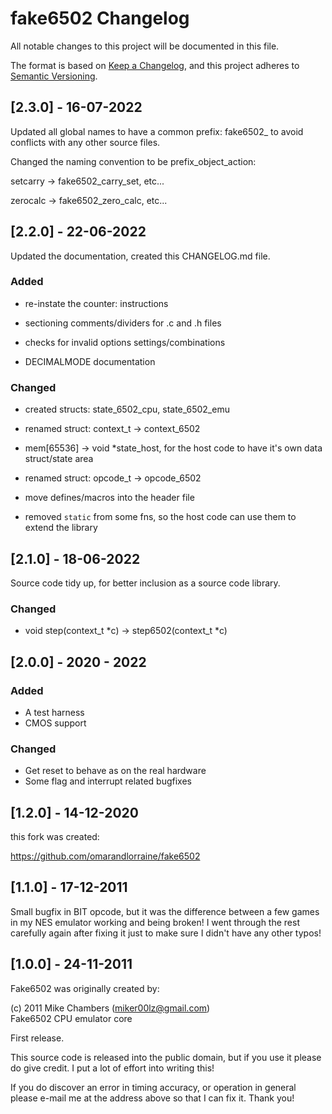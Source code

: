 # fake6502 Changelog

All notable changes to this project will be documented in this file.

The format is based on [Keep a Changelog](https://keepachangelog.com/en/1.0.0/),
and this project adheres to [Semantic Versioning](https://semver.org/spec/v2.0.0.html).



## [2.3.0] - 16-07-2022

Updated all global names to have a common prefix: fake6502_
to avoid conflicts with any other source files.

Changed the naming convention to be prefix_object_action:

setcarry -> fake6502_carry_set, etc...

zerocalc -> fake6502_zero_calc, etc...



## [2.2.0] - 22-06-2022

Updated the documentation, created this CHANGELOG.md file.


### Added

 - re-instate the counter: instructions

 - sectioning comments/dividers for .c and .h files

 - checks for invalid options settings/combinations

 - DECIMALMODE documentation


### Changed

 - created structs: state_6502_cpu, state_6502_emu

 - renamed struct: context_t -> context_6502

 - mem[65536] -> void *state_host,
for the host code to have it's own data struct/state area

 - renamed struct: opcode_t -> opcode_6502

 - move defines/macros into the header file

 - removed `static` from some fns,
so the host code can use them to extend the library



## [2.1.0] - 18-06-2022

Source code tidy up, for better inclusion as a source code library.

### Changed

 - void step(context_t *c) -> step6502(context_t *c)


## [2.0.0] - 2020 - 2022

### Added
- A test harness
- CMOS support

### Changed
- Get reset to behave as on the real hardware
- Some flag and interrupt related bugfixes


## [1.2.0] - 14-12-2020

this fork was created:

https://github.com/omarandlorraine/fake6502



## [1.1.0] - 17-12-2011

Small bugfix in BIT opcode, but it was the difference between
a few games in my NES emulator working and being broken!
I went through the rest carefully again after fixing it
just to make sure I didn't have any other typos!



## [1.0.0] - 24-11-2011

Fake6502 was originally created by:

(c) 2011 Mike Chambers (miker00lz@gmail.com) <br/>
Fake6502 CPU emulator core

First release.

This source code is released into the
public domain, but if you use it please do give
credit. I put a lot of effort into writing this!

If you do discover an error in timing accuracy,
or operation in general please e-mail me at the
address above so that I can fix it. Thank you!
